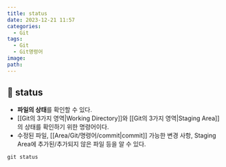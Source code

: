 ```yaml
---
title: status
date: 2023-12-21 11:57
categories:
  - Git
tags:
  - Git
  - Git명령어
image: 
path:
---
```


## 🌈 status
+ **파일의 상태**를 확인할 수 있다.
+ [[Git의 3가지 영역|Working Directory]]와 [[Git의 3가지 영역|Staging Area]]의 상태를 확인하기 위한 명령어이다.
+ 수정된 파일, [[Area/Git/명령어/commit|commit]] 가능한 변경 사항, Staging Area에 추가된/추가되지 않은 파일 등을 알 수 있다.
```dos
git status
```


